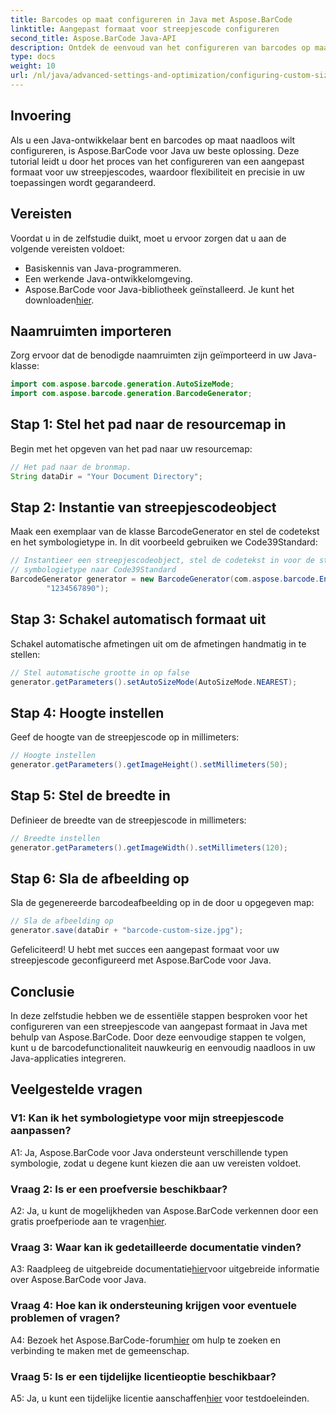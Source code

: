 ```yaml
---
title: Barcodes op maat configureren in Java met Aspose.BarCode
linktitle: Aangepast formaat voor streepjescode configureren
second_title: Aspose.BarCode Java-API
description: Ontdek de eenvoud van het configureren van barcodes op maat in Java met Aspose.BarCode. Volg onze stap-voor-stap handleiding voor een nauwkeurige configuratie.
type: docs
weight: 10
url: /nl/java/advanced-settings-and-optimization/configuring-custom-size-barcode/
---
```

## Invoering

Als u een Java-ontwikkelaar bent en barcodes op maat naadloos wilt configureren, is Aspose.BarCode voor Java uw beste oplossing. Deze tutorial leidt u door het proces van het configureren van een aangepast formaat voor uw streepjescodes, waardoor flexibiliteit en precisie in uw toepassingen wordt gegarandeerd.

## Vereisten

Voordat u in de zelfstudie duikt, moet u ervoor zorgen dat u aan de volgende vereisten voldoet:

- Basiskennis van Java-programmeren.
- Een werkende Java-ontwikkelomgeving.
-  Aspose.BarCode voor Java-bibliotheek geïnstalleerd. Je kunt het downloaden[hier](https://releases.aspose.com/barcode/java/).

## Naamruimten importeren

Zorg ervoor dat de benodigde naamruimten zijn geïmporteerd in uw Java-klasse:

```java
import com.aspose.barcode.generation.AutoSizeMode;
import com.aspose.barcode.generation.BarcodeGenerator;

```

## Stap 1: Stel het pad naar de resourcemap in

Begin met het opgeven van het pad naar uw resourcemap:

```java
// Het pad naar de bronmap.
String dataDir = "Your Document Directory";
```

## Stap 2: Instantie van streepjescodeobject

Maak een exemplaar van de klasse BarcodeGenerator en stel de codetekst en het symbologietype in. In dit voorbeeld gebruiken we Code39Standard:

```java
// Instantieer een streepjescodeobject, stel de codetekst in voor de streepjescode en de
// symbologietype naar Code39Standard
BarcodeGenerator generator = new BarcodeGenerator(com.aspose.barcode.EncodeTypes.CODE_39_STANDARD,
		"1234567890");
```

## Stap 3: Schakel automatisch formaat uit

Schakel automatische afmetingen uit om de afmetingen handmatig in te stellen:

```java
// Stel automatische grootte in op false
generator.getParameters().setAutoSizeMode(AutoSizeMode.NEAREST);
```

## Stap 4: Hoogte instellen

Geef de hoogte van de streepjescode op in millimeters:

```java
// Hoogte instellen
generator.getParameters().getImageHeight().setMillimeters(50);
```

## Stap 5: Stel de breedte in

Definieer de breedte van de streepjescode in millimeters:

```java
// Breedte instellen
generator.getParameters().getImageWidth().setMillimeters(120);
```

## Stap 6: Sla de afbeelding op

Sla de gegenereerde barcodeafbeelding op in de door u opgegeven map:

```java
// Sla de afbeelding op
generator.save(dataDir + "barcode-custom-size.jpg");
```

Gefeliciteerd! U hebt met succes een aangepast formaat voor uw streepjescode geconfigureerd met Aspose.BarCode voor Java.

## Conclusie

In deze zelfstudie hebben we de essentiële stappen besproken voor het configureren van een streepjescode van aangepast formaat in Java met behulp van Aspose.BarCode. Door deze eenvoudige stappen te volgen, kunt u de barcodefunctionaliteit nauwkeurig en eenvoudig naadloos in uw Java-applicaties integreren.

## Veelgestelde vragen

### V1: Kan ik het symbologietype voor mijn streepjescode aanpassen?

A1: Ja, Aspose.BarCode voor Java ondersteunt verschillende typen symbologie, zodat u degene kunt kiezen die aan uw vereisten voldoet.

### Vraag 2: Is er een proefversie beschikbaar?

 A2: Ja, u kunt de mogelijkheden van Aspose.BarCode verkennen door een gratis proefperiode aan te vragen[hier](https://releases.aspose.com/).

### Vraag 3: Waar kan ik gedetailleerde documentatie vinden?

 A3: Raadpleeg de uitgebreide documentatie[hier](https://reference.aspose.com/barcode/java/)voor uitgebreide informatie over Aspose.BarCode voor Java.

### Vraag 4: Hoe kan ik ondersteuning krijgen voor eventuele problemen of vragen?

 A4: Bezoek het Aspose.BarCode-forum[hier](https://forum.aspose.com/c/barcode/13) om hulp te zoeken en verbinding te maken met de gemeenschap.

### Vraag 5: Is er een tijdelijke licentieoptie beschikbaar?

 A5: Ja, u kunt een tijdelijke licentie aanschaffen[hier](https://purchase.aspose.com/temporary-license/) voor testdoeleinden.